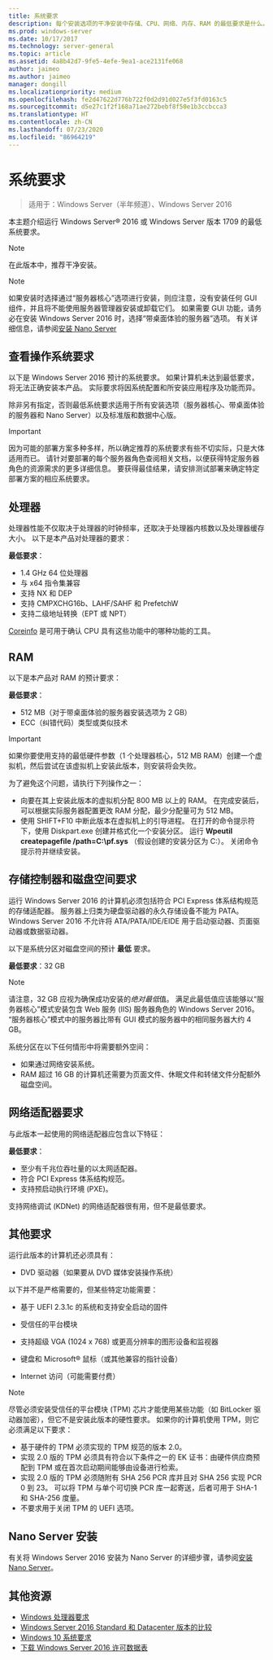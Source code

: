 ```yaml
---
title: 系统要求
description: 每个安装选项的干净安装中存储、CPU、网络、内存、RAM 的最低要求是什么。
ms.prod: windows-server
ms.date: 10/17/2017
ms.technology: server-general
ms.topic: article
ms.assetid: 4a8b42d7-9fe5-4efe-9ea1-ace2131fe068
author: jaimeo
ms.author: jaimeo
manager: dongill
ms.localizationpriority: medium
ms.openlocfilehash: fe2d47622d776b722f0d2d91d027e5f3fd0163c5
ms.sourcegitcommit: d5e27c1f2f168a71ae272bebf8f50e1b3ccbcca3
ms.translationtype: HT
ms.contentlocale: zh-CN
ms.lasthandoff: 07/23/2020
ms.locfileid: "86964219"
---
```

# <a name="system-requirements"></a>系统要求

>适用于：Windows Server（半年频道）、Windows Server 2016 

本主题介绍运行 Windows Server&reg; 2016 或 Windows Server 版本 1709 的最低系统要求。

> [!NOTE]  
> 在此版本中，推荐干净安装。  

> [!NOTE]  
> 如果安装时选择通过“服务器核心”选项进行安装，则应注意，没有安装任何 GUI 组件，并且将不能使用服务器管理器安装或卸载它们。 如果需要 GUI 功能，请务必在安装 Windows Server 2016 时，选择“带桌面体验的服务器”选项。 有关详细信息，请参阅[安装 Nano Server](Getting-Started-with-Nano-Server.md)  


## <a name="review-system-requirements"></a>查看操作系统要求  
以下是 Windows Server 2016 预计的系统要求。 如果计算机未达到最低要求，将无法正确安装本产品。 实际要求将因系统配置和所安装应用程序及功能而异。

除非另有指定，否则最低系统要求适用于所有安装选项（服务器核心、带桌面体验的服务器和 Nano Server）以及标准版和数据中心版。  

> [!IMPORTANT]  
> 因为可能的部署方案多种多样，所以确定推荐的系统要求有些不切实际，只是大体适用而已。 请针对要部署的每个服务器角色查阅相关文档，以便获得特定服务器角色的资源需求的更多详细信息。 要获得最佳结果，请安排测试部署来确定特定部署方案的相应系统要求。  


## <a name="processor"></a>处理器  
处理器性能不仅取决于处理器的时钟频率，还取决于处理器内核数以及处理器缓存大小。 以下是本产品对处理器的要求：  

**最低要求**：  
- 1.4 GHz 64 位处理器  
- 与 x64 指令集兼容  
- 支持 NX 和 DEP  
- 支持 CMPXCHG16b、LAHF/SAHF 和 PrefetchW  
- 支持二级地址转换（EPT 或 NPT）  

[Coreinfo](/sysinternals/downloads/coreinfo) 是可用于确认 CPU 具有这些功能中的哪种功能的工具。

## <a name="ram"></a>RAM  
以下是本产品对 RAM 的预计要求：  

**最低要求**：  
- 512 MB（对于带桌面体验的服务器安装选项为 2 GB）
- ECC（纠错代码）类型或类似技术  

> [!IMPORTANT]  
> 如果你要使用支持的最低硬件参数（1 个处理器核心，512 MB RAM）创建一个虚拟机，然后尝试在该虚拟机上安装此版本，则安装将会失败。  
>   
> 为了避免这个问题，请执行下列操作之一：  
>   
> -   向要在其上安装此版本的虚拟机分配 800 MB 以上的 RAM。 在完成安装后，可以根据实际服务器配置更改 RAM 分配，最少分配量可为 512 MB。  
> -   使用 SHIFT+F10 中断此版本在虚拟机上的引导进程。 在打开的命令提示符下，使用 Diskpart.exe 创建并格式化一个安装分区。 运行 **Wpeutil createpagefile /path=C:\pf.sys** （假设创建的安装分区为 C:）。 关闭命令提示符并继续安装。  

## <a name="storage-controller-and-disk-space-requirements"></a>存储控制器和磁盘空间要求  
运行 Windows Server 2016 的计算机必须包括符合 PCI Express 体系结构规范的存储适配器。 服务器上归类为硬盘驱动器的永久存储设备不能为 PATA。 Windows Server 2016 不允许将 ATA/PATA/IDE/EIDE 用于启动驱动器、页面驱动器或数据驱动器。  

以下是系统分区对磁盘空间的预计 **最低** 要求。  

**最低要求**：32 GB  

> [!NOTE]
> 请注意，32 GB 应视为确保成功安装的*绝对最低*值。 满足此最低值应该能够以“服务器核心”模式安装包含 Web 服务 (IIS) 服务器角色的 Windows Server 2016。 “服务器核心”模式中的服务器比带有 GUI 模式的服务器中的相同服务器大约 4 GB。 
> 
> 系统分区在以下任何情形中将需要额外空间：  
> 
> -   如果通过网络安装系统。  
> -   RAM 超过 16 GB 的计算机还需要为页面文件、休眠文件和转储文件分配额外磁盘空间。  

## <a name="network-adapter-requirements"></a>网络适配器要求  

与此版本一起使用的网络适配器应包含以下特征：  

**最低要求**：  
- 至少有千兆位吞吐量的以太网适配器。  
- 符合 PCI Express 体系结构规范。  
- 支持预启动执行环境 (PXE)。  

支持网络调试 (KDNet) 的网络适配器很有用，但不是最低要求。   

## <a name="other-requirements"></a>其他要求  
运行此版本的计算机还必须具有：  


-   DVD 驱动器（如果要从 DVD 媒体安装操作系统）  

以下并不是严格需要的，但某些特定功能需要：  

- 基于 UEFI 2.3.1c 的系统和支持安全启动的固件  
- 受信任的平台模块  

-   支持超级 VGA (1024 x 768) 或更高分辨率的图形设备和监视器  

-   键盘和 Microsoft&reg; 鼠标（或其他兼容的指针设备）  

-   Internet 访问（可能需要付费）  

> [!NOTE]  
> 尽管必须安装受信任的平台模块 (TPM) 芯片才能使用某些功能（如 BitLocker 驱动器加密），但它不是安装此版本的硬性要求。 如果你的计算机使用 TPM，则它必须满足以下要求：  
>  
> - 基于硬件的 TPM 必须实现的 TPM 规范的版本 2.0。  
> - 实现 2.0 版的 TPM 必须具有符合以下条件之一的 EK 证书：由硬件供应商预配到 TPM 或在首次启动期间能够由设备进行检索。  
> - 实现 2.0 版的 TPM 必须随附有 SHA 256 PCR 库并且对 SHA 256 实现 PCR 0 到 23。 可以将 TPM 与单个可切换 PCR 库一起寄送，后者可用于 SHA-1 和 SHA-256 度量。  
> - 不要求用于关闭 TPM 的 UEFI 选项。  

## <a name="installation-of-nano-server"></a>Nano Server 安装  
有关将 Windows Server 2016 安装为 Nano Server 的详细步骤，请参阅[安装 Nano Server](Getting-Started-with-Nano-Server.md)。

## <a name="additional-resources"></a>其他资源
- [Windows 处理器要求](/windows-hardware/design/minimum/windows-processor-requirements)
- [Windows Server 2016 Standard 和 Datacenter 版本的比较](./2016-edition-comparison.md)
- [Windows 10 系统要求](https://www.microsoft.com/windows/windows-10-specifications#system-specifications)
- [下载 Windows Server 2016 许可数据表](https://download.microsoft.com/download/7/2/9/7290EA05-DC56-4BED-9400-138C5701F174/WS2016LicensingDatasheet.pdf)
